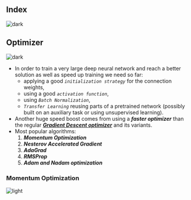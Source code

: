 ## Index
![dark](https://user-images.githubusercontent.com/12748752/141935752-90492d2e-7904-4f9f-a5a1-c4e59ddc3a33.png)

## Optimizer
![dark](https://user-images.githubusercontent.com/12748752/141935752-90492d2e-7904-4f9f-a5a1-c4e59ddc3a33.png)
* In order to train a very large deep neural network and reach a better solution as well as speed up training we need so far: 
   * applying a good _`initialization strategy`_ for the connection weights, 
   * using a good _`activation function`_, 
   * using _`Batch Normalization`_, 
   * _`Transfer Learning`_ reusing parts of a pretrained network  (possibly built on an auxiliary task or using unsupervised learning).
*  Another huge speed boost comes from using a **_faster optimizer_** than the regular [**_Gradient Descent optimizer_**](https://github.com/iAmKankan/MachineLearning_With_Python/tree/master/training#readme) and its variants.
*  Most popular algorithms: 
   1. _**Momentum Optimization**_
   2. **_Nesterov Accelerated Gradient_**
   3. **_AdaGrad_**
   4. _**RMSProp**_  
   5. **_Adam and Nadam optimization_**

### Momentum Optimization
![light](https://user-images.githubusercontent.com/12748752/141935760-406edb8f-cb9b-4e30-9b69-9153b52c28b4.png)
